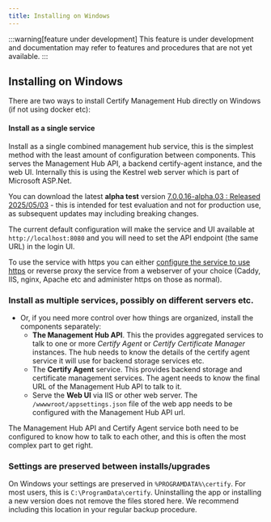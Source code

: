 ```yaml
---
title: Installing on Windows
---
```


:::warning[feature under development]
This feature is under development and documentation may refer to features and procedures that are not yet available.
:::

## Installing on Windows

There are two ways to install Certify Management Hub directly on Windows (if not using docker etc):

#### Install as a single service
Install as a single combined management hub service, this is the simplest method with the least amount of configuration between components. This serves the Management Hub API, a backend certify-agent instance, and the web UI. Internally this is using the Kestrel web server which is part of Microsoft ASP.Net.

You can download the latest **alpha test** version [7.0.0.16-alpha.03 : Released 2025/05/03](https://certifytheweb.s3.amazonaws.com/downloads/archive/CertifyMgmtHubSetup_V7.0.0-alpha.03.exe) - this is intended for test evaluation and not for production use, as subsequent updates may including breaking changes.

The current default configuration will make the service and UI available at `http://localhost:8080` and you will need to set the API endpoint (the same URL) in the login UI.

To use the service with https you can either [configure the service to use https](service.md) or reverse proxy the service from a webserver of your choice (Caddy, IIS, nginx, Apache etc and administer https on those as normal).

### Install as multiple services, possibly on different servers etc.
- Or, if you need more control over how things are organized, install the components separately:
    - **The Management Hub API**. This the provides aggregated services to talk to one or more *Certify Agent* or *Certify Certificate Manager* instances. The hub needs to know the details of the certify agent service it will use for backend storage services etc.
    - The **Certify Agent** service. This provides backend storage and certificate management services. The agent needs to know the final URL of the Management Hub API to talk to it.
    - Serve the **Web UI** via IIS or other web server. The `/wwwwroot/appsettings.json` file of the web app needs to be configured with the Management Hub API url.

The Management Hub API and Certify Agent service both need to be configured to know how to talk to each other, and this is often the most complex part to get right.


### Settings are preserved between installs/upgrades
On Windows your settings are preserved in `%PROGRAMDATA%\certify`. For most users, this is `C:\ProgramData\certify`. Uninstalling the app or installing a new version does not remove the files stored here. We recommend including this location in your regular backup procedure.
